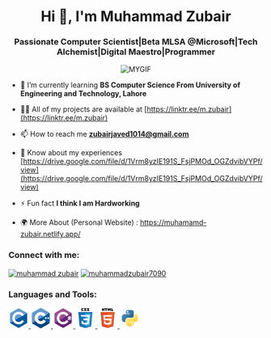 <h1 align="center">Hi 👋, I'm Muhammad Zubair</h1>
<h3 align="center">Passionate Computer Scientist|Beta MLSA @Microsoft|Tech Alchemist|Digital Maestro|Programmer</h3>
<div align="center"><img src="https://media3.giphy.com/media/qgQUggAC3Pfv687qPC/giphy.gif" alt="MYGIF" width="600px" height="400px"></div>

- 🌱 I’m currently learning **BS Computer Science From University of Engineering and Technology, Lahore**

- 👨‍💻 All of my projects are available at [https://linktr.ee/m.zubair](https://linktr.ee/m.zubair)

- 📫 How to reach me **zubairjaved1014@gmail.com**

- 📄 Know about my experiences [https://drive.google.com/file/d/1Vrm8yzIE191S_FsjPMOd_OGZdvibVYPf/view](https://drive.google.com/file/d/1Vrm8yzIE191S_FsjPMOd_OGZdvibVYPf/view)

- ⚡ Fun fact **I think I am Hardworking**

- 🌍 More About (Personal Website) : https://muhamamd-zubair.netlify.app/ 
 
<h3 align="left">Connect with me:</h3>
<p align="left">
<a href="https://linkedin.com/in/muhammad zubair" target="blank"><img align="center" src="https://raw.githubusercontent.com/rahuldkjain/github-profile-readme-generator/master/src/images/icons/Social/linked-in-alt.svg" alt="muhammad zubair" height="30" width="40" /></a>
<a href="https://instagram.com/muhammadzubair7090" target="blank"><img align="center" src="https://raw.githubusercontent.com/rahuldkjain/github-profile-readme-generator/master/src/images/icons/Social/instagram.svg" alt="muhammadzubair7090" height="30" width="40" /></a>
</p>

<h3 align="left">Languages and Tools:</h3>
<p align="left"> <a href="https://www.cprogramming.com/" target="_blank" rel="noreferrer"> <img src="https://raw.githubusercontent.com/devicons/devicon/master/icons/c/c-original.svg" alt="c" width="40" height="40"/> </a> <a href="https://www.w3schools.com/cpp/" target="_blank" rel="noreferrer"> <img src="https://raw.githubusercontent.com/devicons/devicon/master/icons/cplusplus/cplusplus-original.svg" alt="cplusplus" width="40" height="40"/> </a> <a href="https://www.w3schools.com/cs/" target="_blank" rel="noreferrer"> <img src="https://raw.githubusercontent.com/devicons/devicon/master/icons/csharp/csharp-original.svg" alt="csharp" width="40" height="40"/> </a> <a href="https://www.w3schools.com/css/" target="_blank" rel="noreferrer"> <img src="https://raw.githubusercontent.com/devicons/devicon/master/icons/css3/css3-original-wordmark.svg" alt="css3" width="40" height="40"/> </a> <a href="https://www.w3.org/html/" target="_blank" rel="noreferrer"> <img src="https://raw.githubusercontent.com/devicons/devicon/master/icons/html5/html5-original-wordmark.svg" alt="html5" width="40" height="40"/> </a> <a href="https://www.python.org" target="_blank" rel="noreferrer"> <img src="https://raw.githubusercontent.com/devicons/devicon/master/icons/python/python-original.svg" alt="python" width="40" height="40"/> </a> </p>

